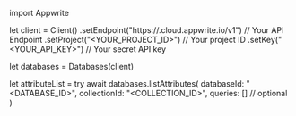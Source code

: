 import Appwrite

let client = Client()
    .setEndpoint("https://<REGION>.cloud.appwrite.io/v1") // Your API Endpoint
    .setProject("<YOUR_PROJECT_ID>") // Your project ID
    .setKey("<YOUR_API_KEY>") // Your secret API key

let databases = Databases(client)

let attributeList = try await databases.listAttributes(
    databaseId: "<DATABASE_ID>",
    collectionId: "<COLLECTION_ID>",
    queries: [] // optional
)

